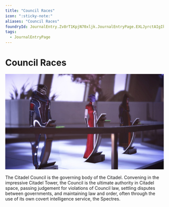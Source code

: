 ```yaml
---
title: "Council Races"
icon: ":sticky-note:"
aliases: "Council Races"
foundryId: JournalEntry.Zv8rT1KpjN70xljk.JournalEntryPage.EXLJyrctAIgIk0FM
tags:
  - JournalEntryPage
---
```


# Council Races
![Council Races](/src/assets/media/council-races.jpg)

The Citadel Council is the governing body of the Citadel. Convening in the impressive Citadel Tower, the Council is the ultimate authority in Citadel space, passing judgement for violations of Council law, settling disputes between governments, and maintaining law and order, often through the use of its own covert intelligence service, the Spectres.
